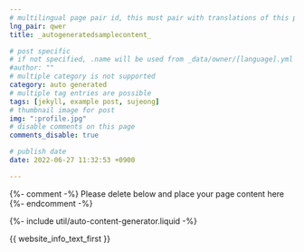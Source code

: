 ```yaml
---
# multilingual page pair id, this must pair with translations of this page. (This name must be unique)
lng_pair: qwer
title: _autogeneratedsamplecontent_

# post specific
# if not specified, .name will be used from _data/owner/[language].yml
#author: ""
# multiple category is not supported
category: auto generated
# multiple tag entries are possible
tags: [jekyll, example post, sujeong]
# thumbnail image for post
img: ":profile.jpg"
# disable comments on this page
comments_disable: true

# publish date
date: 2022-06-27 11:32:53 +0900

---
```


{%- comment -%} Please delete below and place your page content here {%- endcomment -%}

{%- include util/auto-content-generator.liquid -%}

{{ website_info_text_first }}

